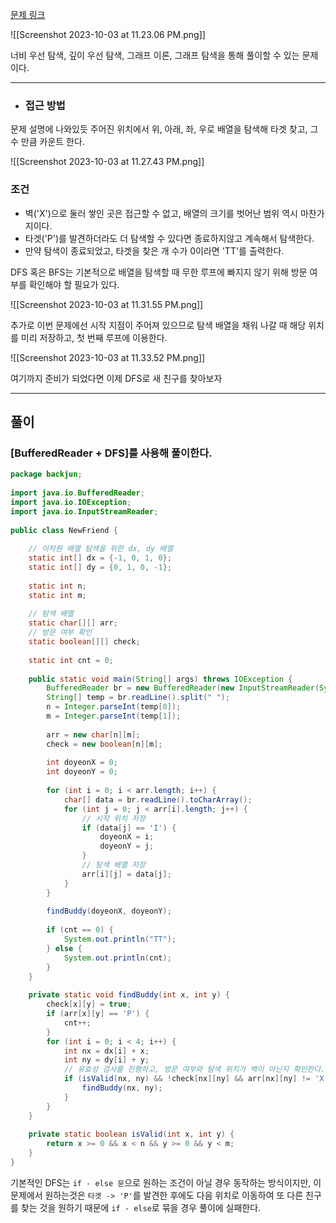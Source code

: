 
[문제 링크](https://www.acmicpc.net/problem/21736) 

![[Screenshot 2023-10-03 at 11.23.06 PM.png]]


너비 우선 탐색, 깊이 우선 탐색, 그래프 이론, 그래프 탐색을 통해 풀이할 수 있는 문제이다.


---

- ###  접근 방법

문제 설명에 나와있듯 주어진 위치에서 위, 아래, 좌, 우로 배열을 탐색해 타겟 찾고, 그 수 만큼 카운트 한다.

![[Screenshot 2023-10-03 at 11.27.43 PM.png]]

### 조건 

- 벽('X')으로 둘러 쌓인 곳은 접근할 수 없고, 배열의 크기를 벗어난 범위 역시 마찬가지이다.
- 타겟('P')를 발견하더라도 더 탐색할 수 있다면 종료하지않고 계속해서 탐색한다.
- 만약 탐색이 종료되었고, 타겟을 찾은 개 수가 0이라면 'TT'를 출력한다.

DFS 혹은 BFS는 기본적으로 배열을 탐색할 때 무한 루프에 빠지지 않기 위해 방문 여부를 확인해야 할 필요가 있다.

![[Screenshot 2023-10-03 at 11.31.55 PM.png]]

추가로 이번 문제에선 시작 지점이 주어져 있으므로 탐색 배열을 채워 나갈 때 해당 위치를 미리 저장하고, 첫 번째 루프에 이용한다.

![[Screenshot 2023-10-03 at 11.33.52 PM.png]]

여기까지 준비가 되었다면 이제 DFS로 새 친구를 찾아보자

---

## 풀이

### [BufferedReader + DFS]를 사용해 풀이한다.


```java
package backjun;  
  
import java.io.BufferedReader;  
import java.io.IOException;  
import java.io.InputStreamReader;  
  
public class NewFriend {  
  
    // 이차원 배열 탐색을 위한 dx, dy 배열  
    static int[] dx = {-1, 0, 1, 0};  
    static int[] dy = {0, 1, 0, -1};  
  
    static int n;  
    static int m;  
  
    // 탐색 배열  
    static char[][] arr;  
    // 방문 여부 확인  
    static boolean[][] check;  
  
    static int cnt = 0;  
  
    public static void main(String[] args) throws IOException {  
        BufferedReader br = new BufferedReader(new InputStreamReader(System.in));  
        String[] temp = br.readLine().split(" ");  
        n = Integer.parseInt(temp[0]);  
        m = Integer.parseInt(temp[1]);  
  
        arr = new char[n][m];  
        check = new boolean[n][m];  
  
        int doyeonX = 0;  
        int doyeonY = 0;  
  
        for (int i = 0; i < arr.length; i++) {  
            char[] data = br.readLine().toCharArray();  
            for (int j = 0; j < arr[i].length; j++) {  
                // 시작 위치 저장  
                if (data[j] == 'I') {  
                    doyeonX = i;  
                    doyeonY = j;  
                }  
                // 탐색 배열 저장  
                arr[i][j] = data[j];  
            }  
        }  
  
        findBuddy(doyeonX, doyeonY);  
  
        if (cnt == 0) {  
            System.out.println("TT");  
        } else {  
            System.out.println(cnt);  
        }  
    }  
  
    private static void findBuddy(int x, int y) {  
        check[x][y] = true;  
        if (arr[x][y] == 'P') {  
            cnt++;  
        }  
        for (int i = 0; i < 4; i++) {  
            int nx = dx[i] + x;  
            int ny = dy[i] + y;
            // 유효성 검사를 진행하고, 방문 여부와 탐색 위치가 벽이 아닌지 확인한다.  
            if (isValid(nx, ny) && !check[nx][ny] && arr[nx][ny] != 'X') {  
                findBuddy(nx, ny);  
            }  
        }  
    }  
  
    private static boolean isValid(int x, int y) {  
        return x >= 0 && x < n && y >= 0 && y < m;  
    }  
}
```

기본적인 DFS는 `if - else 문`으로 원하는 조건이 아닐 경우 동작하는 방식이지만, 이 문제에서 원하는것은 `타겟 -> 'P'`를 발견한 후에도 다음 위치로 이동하여
또 다른 친구를 찾는 것을 원하기 때문에 `if - else`로 묶을 경우 풀이에 실패한다.